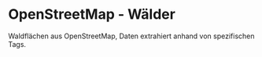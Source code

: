 # OpenStreetMap - Wälder

Waldflächen aus OpenStreetMap, Daten extrahiert anhand von spezifischen Tags.
